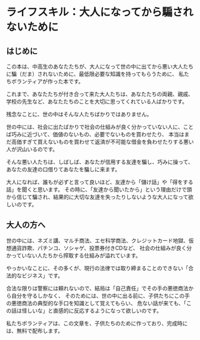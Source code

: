 # ライフスキル：大人になってから騙されないために

## はじめに

この本は、中高生のあなたたちが、大人になって世の中に出てから悪い大人たちに騙（だま）されないために、最低限必要な知識を持ってもらうために、
私たちボランティアが作った本です。

これまで、あなたたちが付き合って来た大人たちは、あなたたちの両親、親戚、学校の先生など、あなたたちのことを大切に思ってくれている人ばかりです。

残念なことに、世の中はそんな人たちばかりではありません。

世の中には、社会に出たばかりで社会の仕組みが良く分かっていない人に、ことば巧みに近づいて、価値のないもの、必要でないものを買わせたり、
本当はまだ高価すぎて買えないものを買わせて返済が不可能な借金を負わせたりする悪い人が沢山いるのです。

そんな悪い人たちは、しばしば、あなたが信用する友達を騙し、巧みに操って、あなたの友達の口借りてあなたを騙しに来ます。

大人になれば、誰もが必ずと言って良いほど、友達から「儲け話」や「得をする話」を聞くと思います。
その時に、「友達から聞いたから」という理由だけで頭から信じて騙され、結果的に大切な友達を失ったりしないような大人になって欲しいのです。

## 大人の方へ

世の中には、ネズミ講、マルチ商法、エセ科学商法、クレジットカード地獄、仮想通貨詐欺、パチンコ、ソシャゲ、投票券付きCDなど、
社会の仕組みが良く分かっていない人たちから搾取する仕組みが溢れています。

やっかいなことに、その多くが、現行の法律では取り締まることのできない「合法的なビジネス」です。

合法な限りは警察には頼れないので、結局は「自己責任」でその手の悪徳商法から自分を守るしかなく、
そのためには、世の中に出る前に、子供たちにこの手の悪徳商法の典型的な手口を知識として覚えてもらい、
危ない話が来ても、「この話は怪しいな」と直感的に反応するようになって欲しいのです。

私たちボランティアは、この文章を、子供たちのために作っており、完成時には、無料で配布します。
